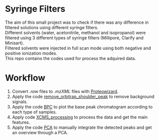 # Syringe Filters
The aim of this small project was to check if there was any difference in filtered solutions using different syringe filters.  
Different solvents (water, acetonitrile, methanol and isopropanol) were filtered using 3 different types of syringe filters (Millipore, Clarify and Minisart).  
Filtered solvents were injected in full scan mode using both negative and positive ionization modes.  
This repo contains the codes used for process the adquired data.  
  
# Workflow 
1. Convert *.raw* files to *.mzXML* files with [Proteowizard](http://proteowizard.sourceforge.net/).    
2. Apply the code [remove_orbitrap_shoulder_peak](remove_orbitrap_shoulder_peak.Rmd) to remove background signals.    
3. Apply the code [BPC](BPC.Rmd) to plot the base peak chromatogram according to each type of samples.   
4. Apply code [XCMS_processing](XCMS_processing.Rmd) to process the data and get the main features.    
5. Apply the code [PCA](PCA.Rmd) to manually integrate the detected peaks and get an overview through a PCA.  

